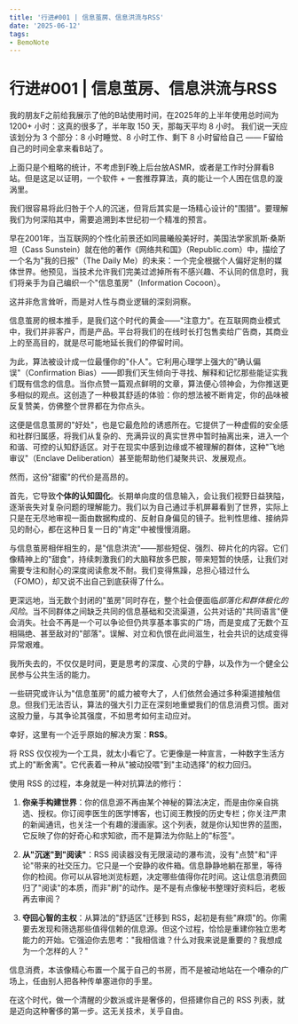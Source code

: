 ```yaml
---
title: '行进#001 | 信息茧房、信息洪流与RSS'
date: '2025-06-12'
tags:
- BemoNote
---
```


# 行进#001 | 信息茧房、信息洪流与RSS

我的朋友F之前给我展示了他的B站使用时间，在2025年的上半年使用总时间为 1200+ 小时：这真的很多了，半年取 150 天，那每天平均 8 小时。
我们说一天应该划分为 3 个部分：8 小时睡觉、8 小时工作、剩下 8 小时留给自己 —— F留给自己的时间全拿来看B站了。

上面只是个粗略的统计，不考虑到F晚上后台放ASMR，或者是工作时分屏看B站。但是这足以证明，一个软件 + 一套推荐算法，真的能让一个人困在信息的漩涡里。

我们很容易将此归咎于个人的沉迷，但背后其实是一场精心设计的"围猎"。要理解我们为何深陷其中，需要追溯到本世纪初一个精准的预言。

早在2001年，当互联网的个性化前景还如同晨曦般美好时，美国法学家凯斯·桑斯坦（Cass Sunstein）就在他的著作《网络共和国》（Republic.com）中，描绘了一个名为"我的日报"（The Daily Me）的未来：一个完全根据个人偏好定制的媒体世界。他预见，当技术允许我们完美过滤掉所有不感兴趣、不认同的信息时，我们将亲手为自己编织一个"信息茧房"（Information Cocoon）。

这并非危言耸听，而是对人性与商业逻辑的深刻洞察。

信息茧房的根本推手，是我们这个时代的黄金——"注意力"。在互联网商业模式中，我们并非客户，而是产品。平台将我们的在线时长打包售卖给广告商，其商业上的至高目的，就是尽可能地延长我们的停留时间。

为此，算法被设计成一位最懂你的"仆人"。它利用心理学上强大的"确认偏误"（Confirmation Bias）——即我们天生倾向于寻找、解释和记忆那些能证实我们既有信念的信息。当你点赞一篇观点鲜明的文章，算法便心领神会，为你推送更多相似的观点。这创造了一种极其舒适的体验：你的想法被不断肯定，你的品味被反复赞美，仿佛整个世界都在为你点头。

这便是信息茧房的"好处"，也是它最危险的诱惑所在。它提供了一种虚假的安全感和社群归属感，将我们从复杂的、充满异议的真实世界中暂时抽离出来，进入一个和谐、可控的认知舒适区。对于在现实中感到边缘或不被理解的群体，这种"飞地审议"（Enclave Deliberation）甚至能帮助他们凝聚共识、发展观点。

然而，这份"甜蜜"的代价是高昂的。

首先，它导致**个体的认知固化**。长期单向度的信息输入，会让我们视野日益狭隘，逐渐丧失对复杂问题的理解能力。我们以为自己通过手机屏幕看到了世界，实际上只是在无尽地审视一面由数据构成的、反射自身偏见的镜子。批判性思维、接纳异见的耐心，都在这种日复一日的"肯定"中被慢慢消磨。

与信息茧房相伴相生的，是"信息洪流"——那些短促、强烈、碎片化的内容。它们像精神上的"甜食"，持续刺激我们的大脑释放多巴胺，带来短暂的快感，让我们对需要专注和耐心的深度阅读愈发不耐。我们变得焦躁，总担心错过什么（FOMO），却又说不出自己到底获得了什么。

更深远地，当无数个封闭的"茧房"同时存在，整个社会便面临*部落化和群体极化的风险*。当不同群体之间缺乏共同的信息基础和交流渠道，公共对话的"共同语言"便会消失。社会不再是一个可以争论但仍共享基本事实的广场，而是变成了无数个互相隔绝、甚至敌对的"部落"。误解、对立和仇恨在此间滋生，社会共识的达成变得异常艰难。

我所失去的，不仅仅是时间，更是思考的深度、心灵的宁静，以及作为一个健全公民参与公共生活的能力。

一些研究或许认为"信息茧房"的威力被夸大了，人们依然会通过多种渠道接触信息。但我们无法否认，算法的强大引力正在深刻地重塑我们的信息消费习惯。面对这股力量，与其争论其强度，不如思考如何主动应对。

幸好，这里有一个近乎原始的解决方案：**RSS**。

将 RSS 仅仅视为一个工具，就太小看它了。它更像是一种宣言，一种数字生活方式上的"断舍离"。它代表着一种从"被动投喂"到"主动选择"的权力回归。

使用 RSS 的过程，本身就是一种对抗算法的修行：

1.  **你亲手构建世界**：你的信息源不再由某个神秘的算法决定，而是由你亲自挑选、授权。你订阅李医生的医学博客，也订阅王教授的历史专栏；你关注严肃的新闻通讯，也关注一个有趣的漫画家。这个列表，就是你认知世界的蓝图，它反映了你的好奇心和求知欲，而不是算法为你贴上的"标签"。

2.  **从"沉迷"到"阅读"**：RSS 阅读器没有无限滚动的瀑布流，没有"点赞"和"评论"带来的社交压力。它只是一个安静的收件箱。信息静静地躺在那里，等待你的检阅。你可以从容地浏览标题，决定哪些值得你花时间。这让信息消费回归了"阅读"的本质，而非"刷"的动作。是不是有点像秘书整理好资料后，老板再去审阅？

3.  **夺回心智的主权**：从算法的"舒适区"迁移到 RSS，起初是有些"麻烦"的。你需要去发现和筛选那些值得信赖的信息源。但这个过程，恰恰是重建你独立思考能力的开始。它强迫你去思考："我相信谁？什么对我来说是重要的？我想成为一个怎样的人？"

信息消费，本该像精心布置一个属于自己的书房，而不是被动地站在一个嘈杂的广场上，任由别人把各种传单塞进你的手里。

在这个时代，做一个清醒的少数派或许是奢侈的，但搭建你自己的 RSS 列表，就是迈向这种奢侈的第一步。这无关技术，关乎自由。




























